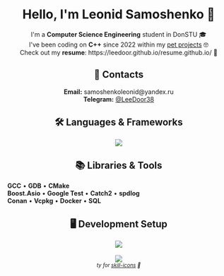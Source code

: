 # <div align="center">Hello, I'm Leonid Samoshenko 🤝</div>

<div align="center">
I'm a <strong>Computer Science Engineering</strong> student in DonSTU 🎓
<br>
I've been coding on <strong>C++</strong> since 2022 within my <a href="https://github.com/LeeDoor?tab=repositories">pet projects</a> 🤓
<br>
Check out my <b>resume</b>: https://leedoor.github.io/resume.github.io/ 📃
</div>

## <div align="center">📍 Contacts</div>
<div align="center">
<strong>Email:</strong> samoshenkoleonid@yandex.ru<br>
<strong>Telegram:</strong> <a href="https://t.me/LeeDoor38">@LeeDoor38</a>
</div>

## <div align="center">🛠 Languages & Frameworks</div>
<div align="center">
<img src="https://skillicons.dev/icons?i=c,cpp,qt,cmake" />
</div>

## <div align="center">📚 Libraries & Tools</div>
<div align="center" style="text-align: left; display: inline-block;">
<strong>GCC</strong> • <strong>GDB</strong> • <strong>CMake</strong><br>
<strong>Boost.Asio</strong> • <strong>Google Test</strong> • <strong>Catch2</strong> • <strong>spdlog</strong><br>
<strong>Conan</strong> • <strong>Vcpkg</strong> • <strong>Docker</strong> • <strong>SQL</strong>
</div>

## <div align="center">🖥 Development Setup</div>
<div align="center">
<img src="https://skillicons.dev/icons?i=linux,neovim,bash" />
<br><br>
<a href="https://github.com/LeeDoor/neovim-config">
  <img src="https://img.shields.io/badge/🚀 Try My Neovim Setup-57A143?style=for-the-badge&logo=neovim&logoColor=white" />
</a>
</div>
<div align="center">
<sub><em>ty for <a href="https://github.com/tandpfun/skill-icons">skill-icons</a> 🤍</em></sub>
</div>

